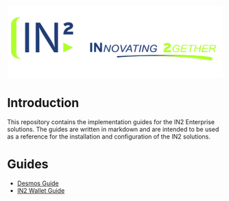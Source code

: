 ![IN2, Ingeniería de la Información](assets/images/in2-logo.png)

# Introduction

This repository contains the implementation guides for the IN2 Enterprise solutions. The guides are written in markdown and are intended to be used as a reference for the installation and configuration of the IN2 solutions.

# Guides
* [Desmos Guide](/desmos-guide/desmos-guide.md)
* [IN2 Wallet Guide](/wallet-guide/wallet-guide.md)

